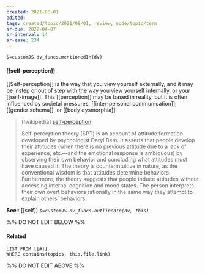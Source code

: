 ```yaml
---
created: 2021-08-01
edited: 
tags: created/topic/2021/08/01, review, node/topic/term
sr-due: 2022-04-07
sr-interval: 14
sr-ease: 234
---
```

`$=customJS.dv_funcs.mentionedIn(dv)`

#### <s class="topic-title">[[self-perception]]</s>

[[Self-perception]] is the way that you view yourself externally, and it may be instep or out of step with the way you view yourself internally, or your [[self-image]]. This [[perception]] may be based in reality, but it is often influenced by societal pressures, [[inter-personal communication]], [[gender schema]], or [[body dysmorphia]]

> [!wikipedia] [self-perception](https://en.wikipedia.org/wiki/Self-perception%20theory)
> 
> Self-perception theory (SPT) is an account of attitude formation developed by psychologist Daryl Bem. It asserts that people develop their attitudes (when there is no previous attitude due to a lack of experience, etc.—and the emotional response is ambiguous) by observing their own behavior and concluding what attitudes must have caused it. The theory is counterintuitive in nature, as the conventional wisdom is that attitudes determine behaviors. Furthermore, the theory suggests that people induce attitudes without accessing internal cognition and mood states. The person interprets their own overt behaviors rationally in the same way they attempt to explain others' behaviors.
>


**See**:: [[self]]
*`$=customJS.dv_funcs.outlinedIn(dv, this)`*

%% DO NOT EDIT BELOW %%
#### Related 
```dataview
LIST FROM [[#]]
WHERE contains(topics, this.file.link)
```
%% DO NOT EDIT ABOVE %%

